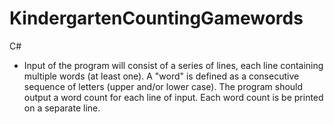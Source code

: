 # KindergartenCountingGamewords
C#
- Input of the program will consist of a series of lines, each line containing multiple words (at least one). A "word" is defined as a consecutive sequence of letters (upper and/or lower case).
The program should output a word count for each line of input. Each word count is be printed on a separate line.
